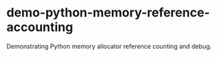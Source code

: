 # demo-python-memory-reference-accounting

Demonstrating Python memory allocator reference counting and debug.
